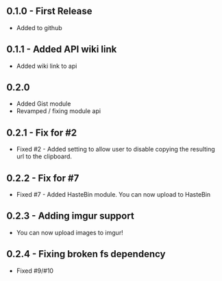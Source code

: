 ## 0.1.0 - First Release
* Added to github

## 0.1.1 - Added API wiki link
* Added wiki link to api

## 0.2.0
* Added Gist module
* Revamped / fixing module api

## 0.2.1 - Fix for #2
* Fixed #2 - Added setting to allow user to disable copying the resulting url to the clipboard.

## 0.2.2 - Fix for #7
* Fixed #7 - Added HasteBin module.  You can now upload to HasteBin

## 0.2.3 - Adding imgur support
* You can now upload images to imgur!

## 0.2.4 - Fixing broken fs dependency
* Fixed #9/#10
